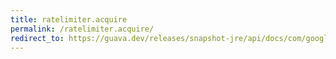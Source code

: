 ```yaml
---
title: ratelimiter.acquire
permalink: /ratelimiter.acquire/
redirect_to: https://guava.dev/releases/snapshot-jre/api/docs/com/google/common/util/concurrent/RateLimiter.html#acquire--
---
```


